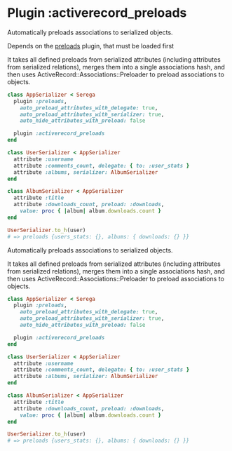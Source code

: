 # Plugin :activerecord_preloads

Automatically preloads associations to serialized objects.

Depends on the [preloads][preloads] plugin, that must be loaded first

It takes all defined preloads from serialized attributes (including attributes
from serialized relations), merges them into a single associations hash, and then
uses ActiveRecord::Associations::Preloader to preload associations to objects.

```ruby
class AppSerializer < Serega
  plugin :preloads,
    auto_preload_attributes_with_delegate: true,
    auto_preload_attributes_with_serializer: true,
    auto_hide_attributes_with_preload: false

  plugin :activerecord_preloads
end

class UserSerializer < AppSerializer
  attribute :username
  attribute :comments_count, delegate: { to: :user_stats }
  attribute :albums, serializer: AlbumSerializer
end

class AlbumSerializer < AppSerializer
  attribute :title
  attribute :downloads_count, preload: :downloads,
    value: proc { |album| album.downloads.count }
end

UserSerializer.to_h(user)
# => preloads {users_stats: {}, albums: { downloads: {} }}
```
Automatically preloads associations to serialized objects.

It takes all defined preloads from serialized attributes (including attributes
from serialized relations), merges them into a single associations hash, and then
uses ActiveRecord::Associations::Preloader to preload associations to objects.

```ruby
class AppSerializer < Serega
  plugin :preloads,
    auto_preload_attributes_with_delegate: true,
    auto_preload_attributes_with_serializer: true,
    auto_hide_attributes_with_preload: false

  plugin :activerecord_preloads
end

class UserSerializer < AppSerializer
  attribute :username
  attribute :comments_count, delegate: { to: :user_stats }
  attribute :albums, serializer: AlbumSerializer
end

class AlbumSerializer < AppSerializer
  attribute :title
  attribute :downloads_count, preload: :downloads,
    value: proc { |album| album.downloads.count }
end

UserSerializer.to_h(user)
# => preloads {users_stats: {}, albums: { downloads: {} }}
```

[preloads]: preloads.md
